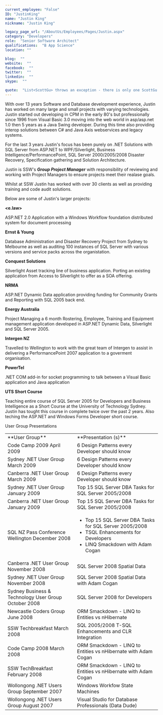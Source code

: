 ```yaml
---
current_employee: "False"
ID: "JustinKing"
name: "Justin King"
nickname: "Justin King"

legacy_page_url: "/AboutUs/Employees/Pages/Justin.aspx"
category: "Developers"
role:  "Senior Software Architect"
qualifications:  "B App Science"
location: ""

blog:  ""
website:  ""
facebook:  ""
twitter:  ""
linkedin:  ""
skype:  ""

quote:  "List<ScottGu> throws an exception - there is only one ScottGu!"
---
```


With over 13 years Software and Database development experience, Justin has worked on many large and small projects with varying technologies. Justin started out developing in CPM in the early 80's but professionally since 1996 from Visual Basic 3.0 moving into the web world in asp/asp.net 1.0 then 5 years as a Java Swing developer. During this time also providing interop solutions between C# and Java Axis webservices and legacy systems.

For the last 3 years Justin's focus has been purely on .NET Solutions with SQL Server from ASP.NET to WPF/Silverlight, Business Intelligence/PerformancePoint, SQL Server 2000/2005/2008 Disaster Recovery, Specification gathering and Solution Architecture. 

Justin is SSW's ***Group Project Manager*** with responsibility of reviewing and working with Project Managers to ensure projects meet their realase goals.

Whilst at SSW Justin has worked with over 30 clients as well as providing training and code audit solutions.

Below are some of Justin's larger projects:

**<e.law>**

ASP.NET 2.0 Application with a Windows Workflow foundation distributed system for document processing

**Ernst & Young**

Database Administration and Disaster Recovery Project from Sydney to Melbourne as well as auditing 100 instances of SQL Server with various versions and service packs across the organistation.

**Conquest Solutions**

Silverlight Asset tracking line of business application. Porting an existing application from Access to Silverlight to offer as a SOA offering.

**NRMA**

ASP.NET Dynamic Data application providing funding for Community Grants and Reporting with SQL 2005 back end.

**Energy Australia**

Project Managing a 6 month Rostering, Employee, Training and Equipment management application developed in ASP.NET Dynamic Data, Silverlight and SQL Server 2005. 

**Intergen NZ**

Travelled to Wellington to work with the great team of Intergen to assist in delivering a PerformancePoint 2007 application to a goverment organisation.

**PowerTel**

.NET COM add-in for socket programming to talk between a Visual Basic application and Java application

**UTS Short Course**

Teaching entire course of SQL Server 2005 for Developers and Business Intelligence as a Short Course at the University of Technology Sydney. Justin has tought this course in complete twice over the past 2 years. Also teching the ASP.NET and Windows Forms Developer short course.

<span class="ms-rteCustom-ArticleTitle">User Group Presentations</span>

<table style="width:100%;">
    <tbody>
        <tr>
            <td>**User Group**</td>
            <td>**Presentation (s)**</td>
        </tr>
        <tr>
            <td>Code Camp 2009 April 2009</td>
            <td>6 Design Patterns every Developer should know</td>
        </tr>
        <tr>
            <td>Sydney .NET User Group March 2009</td>
            <td>6 Design Patterns every Developer should know</td>
        </tr>
        <tr>
            <td>Canberra .NET User Group March 2009</td>
            <td>6 Design Patterns every Developer should know</td>
        </tr>
        <tr>
            <td>Sydney .NET User Group January 2009</td>
            <td>Top 15 SQL Server DBA Tasks for SQL Server 2005/2008</td>
        </tr>
        <tr>
            <td>Canberra .NET User Group January 2009</td>
            <td>Top 15 SQL Server DBA Tasks for SQL Server 2005/2008</td>
        </tr>
        <tr>
            <td>SQL NZ Pass Conference Wellington December 2008</td>
            <td>

*   Top 15 SQL Server DBA Tasks for SQL Server 2005/2008 
*   TSQL Enhancements for Developers 
*   LINQ Smackdown with Adam Cogan
            </td>
        </tr>
        <tr>
            <td>Canberra .NET User Group November 2008</td>
            <td>SQL Server 2008 Spatial Data</td>
        </tr>
        <tr>
            <td>Sydney .NET User Group November 2008</td>
            <td>SQL Server 2008 Spatial Data with Adam Cogan</td>
        </tr>
        <tr>
            <td>Sydney Business & Technology User Group October 2008</td>
            <td>SQL Server 2008 for Developers</td>
        </tr>
        <tr>
            <td>Newcastle Coders Group June 2008</td>
            <td>ORM Smackdown - LINQ to Entities vs nHibernate</td>
        </tr>
        <tr>
            <td>SSW Techbreakfast March 2008</td>
            <td>SQL 2005/2008 T-SQL Enhancements and CLR Integration</td>
        </tr>
        <tr>
            <td>Code Camp 2008 March 2008</td>
            <td>ORM Smackdown - LINQ to Entities vs nHibernate with Adam Cogan</td>
        </tr>
        <tr>
            <td>SSW TechBreakfast February 2008</td>
            <td>ORM Smackdown - LINQ to Entities vs nHibernate with Adam Cogan </td>
        </tr>
        <tr>
            <td>Wollongong .NET Users Group September 2007</td>
            <td>Windows Workfow State Machines</td>
        </tr>
        <tr>
            <td>Wollongong .NET Users Group August 2007</td>
            <td>Visual Studio for Database Professionals (Data Dude)</td>
        </tr>
    </tbody>
</table>
